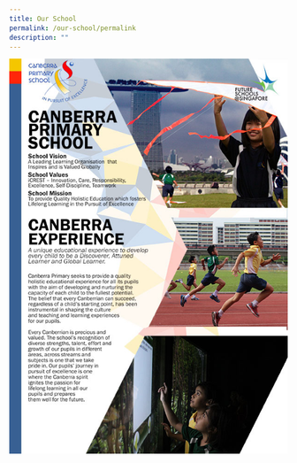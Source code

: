 ```yaml
---
title: Our School
permalink: /our-school/permalink
description: ""
---
```

![](/images/brochure-page-1%20(1).jpg)